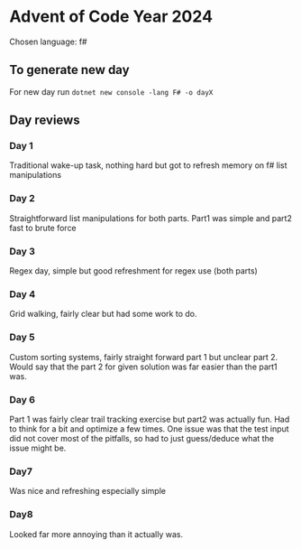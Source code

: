 # Advent of Code Year 2024
Chosen language: f#

## To generate new day

For new day run 
`dotnet new console -lang F# -o dayX`

## Day reviews

### Day 1

Traditional wake-up task, nothing hard but got to refresh memory on f# list manipulations

### Day 2

Straightforward list manipulations for both parts. Part1 was simple and part2 fast to brute force

### Day 3

Regex day, simple but good refreshment for regex use (both parts)


### Day 4

Grid walking, fairly clear but had some work to do.

### Day 5

Custom sorting systems, fairly straight forward part 1 but unclear part 2. Would say that the part 2 for given solution was far easier than the part1 was.

### Day 6
Part 1 was fairly clear trail tracking exercise but part2 was actually fun. Had to think for a bit and optimize a few times. One issue was that the test input did not cover most of the pitfalls, so had to just guess/deduce what the issue might be.

### Day7
Was nice and refreshing especially simple

### Day8
Looked far more annoying than it actually was.